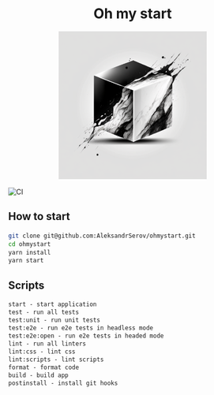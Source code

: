 <div style="text-align: center">
    <h1>Oh my start</h1>
    <p>
        <img src="./logo_marble.png" width="300" alt="Logo">
    </p>
</div>

![CI](https://github.com/AleksandrSerov/ohmystart/actions/workflows/ci.yml/badge.svg)

## How to start

```bash
git clone git@github.com:AleksandrSerov/ohmystart.git
cd ohmystart
yarn install
yarn start
```

## Scripts

```
start - start application
test - run all tests
test:unit - run unit tests
test:e2e - run e2e tests in headless mode
test:e2e:open - run e2e tests in headed mode
lint - run all linters
lint:css - lint css
lint:scripts - lint scripts
format - format code
build - build app
postinstall - install git hooks
```
